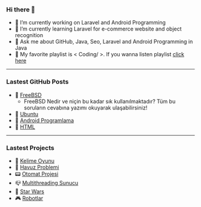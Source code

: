### Hi there 👋


- 🔭 I’m currently working on Laravel and Android Programming
- 🌱 I’m currently learning Laravel for e-commerce website and object recognition
- 💬 Ask me about GitHub, Java, Seo, Laravel and Android Programming in Java
- 🎼 My favorite playlist is < Coding/ >. If you wanna listen playlist [click here](https://open.spotify.com/playlist/7IImK40Rng4pclYflKPLs9?si=GbnLLfN5TfyrTAE2M5OQlg) 

<hr>

### Lastest GitHub Posts

- 📌 [FreeBSD](https://github.com/melikeoguz/FreeBSD)
  - FreeBSD Nedir ve niçin bu kadar sık kullanılmaktadır? Tüm bu soruların cevabına yazımı okuyarak ulaşabilirsiniz!
- 📌 [Ubuntu](https://github.com/melikeoguz/Ubuntu)
- 📌 [Android Programlama](https://github.com/melikeoguz/Android-Programming)
- 📌 [HTML](https://github.com/melikeoguz/HTML)

<hr>

### Lastest Projects

- 📱 [Kelime Oyunu](https://github.com/melikeoguz/Word-Game)
- 🚰 [Havuz Problemi](https://github.com/melikeoguz/Pool-Problem)
- 📟 [Otomat Projesi](https://github.com/melikeoguz/Automat-Project)
- 📪 [Multithreading Sunucu](https://github.com/melikeoguz/Multithreading-Project)
- 👾 [Star Wars](https://github.com/melikeoguz/Star-Wars-Game-Project)
- 🎮 [Robotlar](https://github.com/melikeoguz/Robots-Project)
